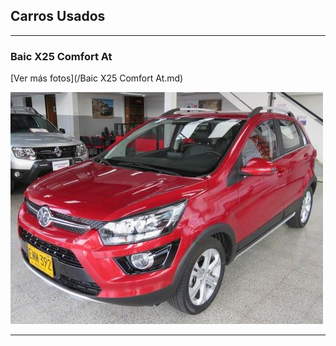 ## Carros Usados


---
### Baic X25 Comfort At

[Ver más fotos](/Baic X25 Comfort At.md)

<img src="images/Baic X25 Comfort At - 0.7906.jpg?raw=true"/>

---





